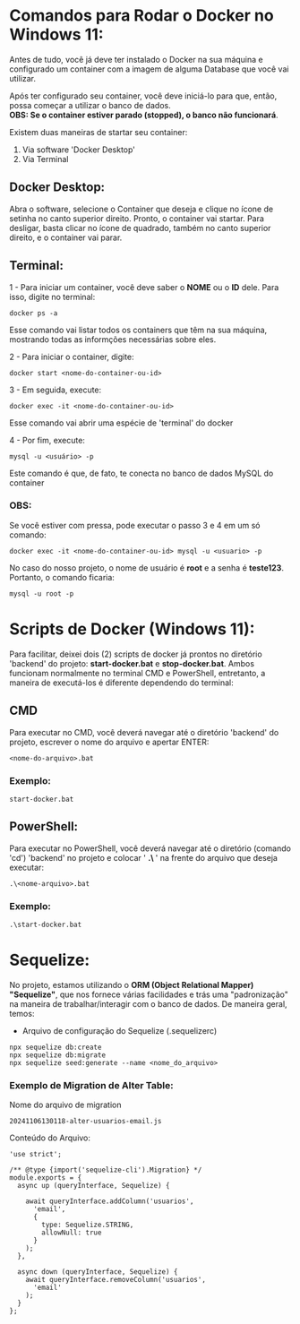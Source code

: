 # Comandos para Rodar o Docker no Windows 11:

Antes de tudo, você já deve ter instalado o Docker na sua máquina e configurado um container com a imagem de alguma Database que você vai utilizar. 

Após ter configurado seu container, você deve iniciá-lo para que, então, possa começar a utilizar o banco de dados. 
<br>
<strong>OBS: Se o container estiver parado (stopped), o banco não funcionará</strong>.

Existem duas maneiras de startar seu container:
<ol>
    <li>Via software 'Docker Desktop'</li>
    <li>Via Terminal</li>
</ol>

## Docker Desktop:
Abra o software, selecione o Container que deseja e clique no ícone de setinha no canto superior direito. Pronto, o container vai startar. Para desligar, basta clicar no ícone de quadrado, também no canto superior direito, e o container vai parar.

## Terminal:
1 - Para iniciar um container, você deve saber o <strong>NOME</strong> ou o <strong>ID</strong> dele. Para isso, digite no terminal:
```
docker ps -a
```
Esse comando vai listar todos os containers que têm na sua máquina, mostrando todas as informções necessárias sobre eles.

2 - Para iniciar o container, digite:
```
docker start <nome-do-container-ou-id>
```

3 - Em seguida, execute:
```
docker exec -it <nome-do-container-ou-id>
```
Esse comando vai abrir uma espécie de 'terminal' do docker

4 - Por fim, execute:
```
mysql -u <usuário> -p
```
Este comando é que, de fato, te conecta no banco de dados MySQL do container

### OBS:
Se você estiver com pressa, pode executar o passo 3 e 4 em um só comando:
```
docker exec -it <nome-do-container-ou-id> mysql -u <usuario> -p
```
No caso do nosso projeto, o nome de usuário é <strong>root</strong> e a senha é <strong>teste123</strong>. Portanto, o comando ficaria:
```
mysql -u root -p
```

# Scripts de Docker (Windows 11):
Para facilitar, deixei dois (2) scripts de docker já prontos no diretório 'backend' do projeto: <strong>start-docker.bat</strong> e <strong>stop-docker.bat</strong>. Ambos funcionam normalmente no terminal CMD e PowerShell, entretanto, a maneira de executá-los é diferente dependendo do terminal:

## CMD
Para executar no CMD, você deverá navegar até o diretório 'backend' do projeto, escrever o nome do arquivo e apertar ENTER:
```
<nome-do-arquivo>.bat
```
### Exemplo:
```
start-docker.bat
```

## PowerShell:
Para executar no PowerShell, você deverá navegar até o diretório (comando 'cd') 'backend' no projeto e colocar ' <strong> .\ </strong> ' na frente do arquivo que deseja executar:
```
.\<nome-arquivo>.bat
```
### Exemplo:
```
.\start-docker.bat
```

# Sequelize:
No projeto, estamos utilizando o <strong>ORM (Object Relational Mapper) "Sequelize"</strong>, que nos fornece várias facilidades e trás uma "padronização" na maneira de trabalhar/interagir com o banco de dados. De maneira geral, temos:

 * Arquivo de configuração do Sequelize (.sequelizerc)

```
npx sequelize db:create
npx sequelize db:migrate
npx sequelize seed:generate --name <nome_do_arquivo>
```


### Exemplo de Migration de Alter Table:
Nome do arquivo de migration
```
20241106130118-alter-usuarios-email.js
```
Conteúdo do Arquivo:
```
'use strict';

/** @type {import('sequelize-cli').Migration} */
module.exports = {
  async up (queryInterface, Sequelize) {
    
    await queryInterface.addColumn('usuarios',
      'email', 
      {
        type: Sequelize.STRING,
        allowNull: true
      }
    );
  },

  async down (queryInterface, Sequelize) {
    await queryInterface.removeColumn('usuarios',
      'email'
    );
  }
};
```



